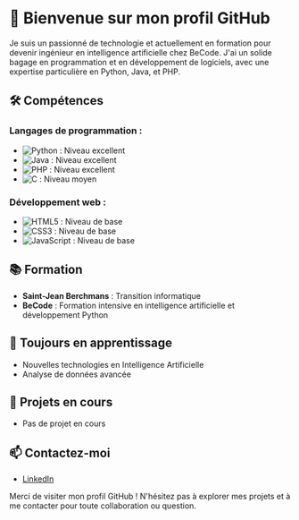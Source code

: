 # 👋 Bienvenue sur mon profil GitHub

Je suis un passionné de technologie et actuellement en formation pour devenir ingénieur en intelligence artificielle chez BeCode. J'ai un solide bagage en programmation et en développement de logiciels, avec une expertise particulière en Python, Java, et PHP.

## 🛠️ Compétences

### Langages de programmation :
- ![Python](https://img.shields.io/badge/-Python-3776AB?style=flat-square&logo=Python&logoColor=white) : Niveau excellent
- ![Java](https://img.shields.io/badge/-Java-007396?style=flat-square&logo=Java&logoColor=white) : Niveau excellent
- ![PHP](https://img.shields.io/badge/-PHP-777BB4?style=flat-square&logo=PHP&logoColor=white) : Niveau excellent
- ![C](https://img.shields.io/badge/-C-A8B9CC?style=flat-square&logo=C&logoColor=white) : Niveau moyen

### Développement web :
- ![HTML5](https://img.shields.io/badge/-HTML5-E34F26?style=flat-square&logo=HTML5&logoColor=white) : Niveau de base
- ![CSS3](https://img.shields.io/badge/-CSS3-1572B6?style=flat-square&logo=CSS3&logoColor=white) : Niveau de base
- ![JavaScript](https://img.shields.io/badge/-JavaScript-F7DF1E?style=flat-square&logo=JavaScript&logoColor=black) : Niveau de base

## 📚 Formation

- **Saint-Jean Berchmans** : Transition informatique
- **BeCode** : Formation intensive en intelligence artificielle et développement Python

## 🌱 Toujours en apprentissage

- Nouvelles technologies en Intelligence Artificielle
- Analyse de données avancée

## 📂 Projets en cours

- Pas de projet en cours

## 📫 Contactez-moi

- [LinkedIn](https://www.linkedin.com/in/colingregoire/)

Merci de visiter mon profil GitHub ! N'hésitez pas à explorer mes projets et à me contacter pour toute collaboration ou question.
